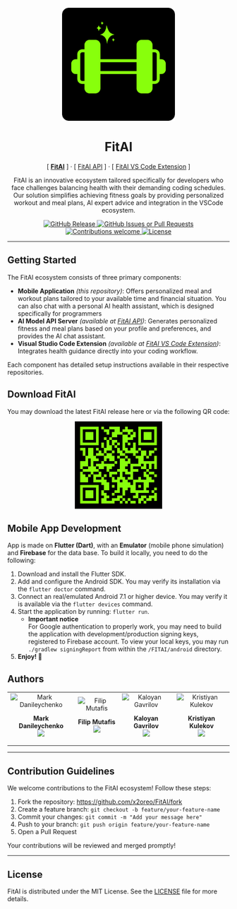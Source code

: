 <p align="center">
  <img width="256px" src="./docs/logo.png" alt="FitAI Logo" />
  <h1 align="center">FitAI</h1>
  <p align="center">
    [ <b><ins>FitAI</ins></b> ] ·
    [ <a href="https://github.com/x2oreo/FitAI-api">FitAI API</a> ] · 
    [ <a href="https://github.com/x2oreo/FitAI-vscode-extension">FitAI VS Code Extension</a> ]
  </p>
  <p align="center">
    FitAI is an innovative ecosystem tailored specifically for developers who face challenges balancing health with their demanding coding schedules. Our solution simplifies achieving fitness goals by providing personalized workout and meal plans, AI expert advice and integration in the VSCode ecosystem.
  </p>
</p>

<p align="center">
    <a href="https://github.com/x2oreo/fitai/releases">
      <img alt="GitHub Release" src="https://img.shields.io/github/v/release/x2oreo/FitAI?color=88ff0c&style=flat-square">
    </a>
    <a href="https://github.com/orgs/x2oreo/projects/2">
      <img alt="GitHub Issues or Pull Requests" src="https://img.shields.io/github/issues/x2oreo/fitai?color=88ff0c&style=flat-square">
    </a>
    <a href="https://github.com/x2oreo/fitai/fork">
        <img src="https://img.shields.io/badge/contributions-welcome-brightgreen.svg?color=88ff0c&style=flat-square" alt="Contributions welcome" />
    </a>
    <a href="LICENSE">
        <img src="https://img.shields.io/github/license/x2oreo/fitai?color=88ff0c&style=flat-square" alt="License" />
    </a>
</p>

---

## Getting Started

The FitAI ecosystem consists of three primary components:

- **Mobile Application** *(this repository)*: Offers personalized meal and workout plans tailored to your available time and financial situation. You can also chat with a personal AI health assistant, which is designed specifically for programmers
- **AI Model API Server** *(available at [FitAI API](https://github.com/x2oreo/FitAI-api))*: Generates personalized fitness and meal plans based on your profile and preferences, and provides the AI chat assistant.
- **Visual Studio Code Extension** *(available at [FitAI VS Code Extension](https://github.com/x2oreo/FitAI-vscode-extension))*: Integrates health guidance directly into your coding workflow.

Each component has detailed setup instructions available in their respective repositories.

## Download FitAI

<p align="center">
  You may download the latest FitAI release here or via the following QR code:
</p>
<p align="center">
  <img src="./docs/releases-qr.png" alt="Releases page">
</p>

## Mobile App Development

App is made on **Flutter (Dart)**, with an **Emulator** (mobile phone simulation) and **Firebase** for the data base. To build it locally, you need to do the following:

1. Download and install the Flutter SDK.
2. Add and configure the Android SDK. You may verify its installation via the `flutter doctor` command.
3. Connect an real/emulated Android 7.1 or higher device. You may verify it is available via the `flutter devices` command.
4. Start the application by running: `flutter run`.
   - **Important notice**<br>
    For Google authentication to properly work, you may need to build the application with development/production signing keys, registered to Firebase account. To view your local keys, you may run `./gradlew signingReport` from within the `/FITAI/android` directory.
5. **Enjoy! 🎉**

## Authors
<table width="100%">
  <tr>
    <td align="center">
        <img width="150px" src="https://github.com/FantomJx.png" alt="Mark Danileychenko" />
        <p><b>Mark Danileychenko</b><br/><a href="https://github.com/FantomJx/"><img src="https://img.shields.io/badge/GitHub-100000?style=flat-square&logo=github&logoColor=white" /></a></p>
    </td>
    <td align="center">
        <img width="150px" src="https://github.com/Fichoto.png" alt="Filip Mutafis" />
        <p><b>Filip Mutafis</b><br/><a href="https://github.com/Fichoto/"><img src="https://img.shields.io/badge/GitHub-100000?style=flat-square&logo=github&logoColor=white" /></a></p>
    </td>
    <td align="center">
        <img width="150px" src="https://github.com/kaloyan-gavrilov.png" alt="Kaloyan Gavrilov" />
        <p><b>Kaloyan Gavrilov</b><br/><a href="https://github.com/kaloyan-gavrilov/"><img src="https://img.shields.io/badge/GitHub-100000?style=flat-square&logo=github&logoColor=white" /></a></p>
    </td>
    <td align="center">
        <img width="150px" src="https://github.com/krister078.png" alt="Kristiyan Kulekov" />
        <p><b>Kristiyan Kulekov</b><br/><a href="https://github.com/simo1209/"><img src="https://img.shields.io/badge/GitHub-100000?style=flat-square&logo=github&logoColor=white" /></a></p>
    </td>
  </tr>
</table>

---

## Contribution Guidelines

We welcome contributions to the FitAI ecosystem! Follow these steps:

1. Fork the repository: <https://github.com/x2oreo/FitAI/fork>
2. Create a feature branch: `git checkout -b feature/your-feature-name`
3. Commit your changes: `git commit -m "Add your message here"`
4. Push to your branch: `git push origin feature/your-feature-name`
5. Open a Pull Request

Your contributions will be reviewed and merged promptly!

---

## License

FitAI is distributed under the MIT License. See the [LICENSE](LICENSE) file for more details.
